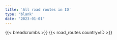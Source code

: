 ```yaml
---
title: 'All road routes in ID'
type: 'blank'
date: "2023-01-01"
---
```


{{< breadcrumbs >}}
{{< road_routes country=ID >}}
